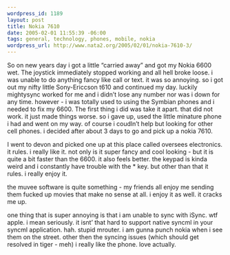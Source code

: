 ```yaml
--- 
wordpress_id: 1189
layout: post
title: Nokia 7610
date: 2005-02-01 11:55:39 -06:00
tags: general, technology, phones, mobile, nokia
wordpress_url: http://www.nata2.org/2005/02/01/nokia-7610-3/
---
```

So on new years day i got a little “carried away” and got my Nokia 6600 wet. The joystick immediately stopped working and all hell broke loose. i was unable to do anything fancy like call or text. it was so annoying. so i got out my nifty little Sony-Ericcson t610 and continued my day. luckily mightysync worked for me and i didn’t lose any number nor was i down for any time. however - i was totally used to using the Symbian phones and i needed to fix my 6600. The first thing i did was take it apart. that did not work. it just made things worse. so i gave up, used the little minature phone i had and went on my way. of course i coudln’t help but looking for other cell phones. i decided after about 3 days to go and pick up a nokia 7610.

I went to devon and picked one up at this place called oversees electronics. it rules. i really like it. not only is it super fancy and cool looking - but it is quite a bit faster than the 6600. it also feels better. the keypad is kinda weird and i constantly have trouble with the * key. but other than that it rules. i really enjoy it.

the muvee software is quite something - my friends all enjoy me sending them fucked up movies that make no sense at all. i enjoy it as well. it cracks me up.

one thing that is super annoying is that i am unable to sync with iSync. wtf apple. i mean seriously. it isnt’ that hard to support native syncml in your syncml application. hah. stupid mrouter. i am gunna punch nokia when i see them on the street. other then the syncing issues (which should get resolved in tiger - meh) i really like the phone. love actually.

